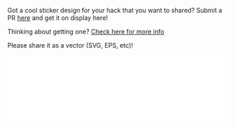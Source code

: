 Got a cool sticker design for your hack that you want to shared? Submit a PR [here](https://github.com/Hackathons-UK/hexbin) and get it on display here!

Thinking about getting one? [Check here for more info](/organise/before/stash_and_swag)

Please share it as a vector (SVG, EPS, etc)!
<style>
#stickerframe {
    width: 100%;
    min-width: 100%;
    position: relative;
}
</style>

<iframe src="/art/hexbin/stickers.html" frameborder="0" id="stickerframe" scrolling="no" style="border: none; width: 100%" ></iframe>

<script type="text/javascript" src="https://cdnjs.cloudflare.com/ajax/libs/iframe-resizer/4.2.8/iframeResizer.min.js"></script>

<script>

    var loadHexes = function() {

		var stickerFrame = document.getElementById("stickerframe");
		
		var onStickerFrameLoad = function() {

			stickerFrame.removeEventListener("load", onStickerFrameLoad);

			iFrameResize({heightCalculationMethod: "lowestElement"});
			stickerFrame.contentWindow.location.reload();
		};

    	stickerFrame.addEventListener("load", onStickerFrameLoad);

	}

    if(document.readyState === "complete") {

    	loadHexes();

	} else {

		document.addEventListener("DOMContentLoaded", loadHexes);

	}

	

</script>
